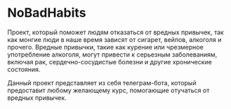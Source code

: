 # NoBadHabits
Проект, который поможет людям отказаться от вредных привычек, так как монгие люди в наше время зависят от сигарет, вейпов, алкоголя и прочего.
Вредные привычки, такие как курение или чрезмерное употребление алкоголя, могут привести к серьезным заболеваниям, включая рак, сердечно-сосудистые болезни и другие хронические состояния.

Данный проект представляет из себя телеграм-бота, который предоставит любому желающему курс, помогающие отучаться от вредных привычек.
